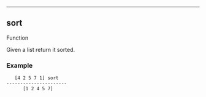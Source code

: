 ------------------------------------------------------------------------

## sort

Function

Given a list return it sorted.

### Example

       [4 2 5 7 1] sort
    ----------------------
          [1 2 4 5 7]

